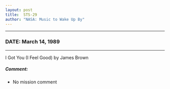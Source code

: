 ```yaml
---
layout: post
title:  STS-29
author: "NASA: Music to Wake Up By"
---
```


----
### DATE: March 14, 1989
----
I Got You (I Feel Good) by James Brown

##### Comment:
* No mission comment
